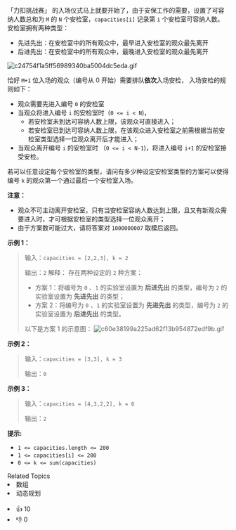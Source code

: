 「力扣挑战赛」 的入场仪式马上就要开始了，由于安保工作的需要，设置了可容纳人数总和为 `M` 的 `N` 个安检室，`capacities[i]` 记录第 `i` 个安检室可容纳人数。安检室拥有两种类型：
- 先进先出：在安检室中的所有观众中，最早进入安检室的观众最先离开
- 后进先出：在安检室中的所有观众中，最晚进入安检室的观众最先离开

![c24754f1a5ff56989340ba5004dc5eda.gif](https://pic.leetcode-cn.com/1628843202-cdFPSt-c24754f1a5ff56989340ba5004dc5eda.gif)



恰好 `M+1` 位入场的观众（编号从 0 开始）需要排队**依次**入场安检， 入场安检的规则如下：
- 观众需要先进入编号 `0` 的安检室
- 当观众将进入编号 `i` 的安检室时（`0 <= i < N`)，
    - 若安检室未到达可容纳人数上限，该观众可直接进入；
    - 若安检室已到达可容纳人数上限，在该观众进入安检室之前需根据当前安检室类型选择一位观众离开后才能进入；
- 当观众离开编号 `i` 的安检室时 （`0 <= i < N-1`)，将进入编号 `i+1` 的安检室接受安检。

若可以任意设定每个安检室的类型，请问有多少种设定安检室类型的方案可以使得编号 `k` 的观众第一个通过最后一个安检室入场。


**注意：** 
- 观众不可主动离开安检室，只有当安检室容纳人数达到上限，且又有新观众需要进入时，才可根据安检室的类型选择一位观众离开；
- 由于方案数可能过大，请将答案对 `1000000007` 取模后返回。


**示例 1：**
> 输入：`capacities = [2,2,3], k = 2`
>
> 输出：`2`
> 解释：
> 存在两种设定的 `2` 种方案：
> - 方案 1：将编号为 `0` 、`1` 的实验室设置为 **后进先出** 的类型，编号为 `2` 的实验室设置为 **先进先出** 的类型；
> - 方案 2：将编号为 `0` 、`1` 的实验室设置为 **先进先出** 的类型，编号为 `2` 的实验室设置为 **后进先出** 的类型。
>
> 以下是方案 1 的示意图：
>![c60e38199a225ad62f13b954872edf9b.gif](https://pic.leetcode-cn.com/1628841618-bFKsnt-c60e38199a225ad62f13b954872edf9b.gif)



**示例 2：**
> 输入：`capacities = [3,3], k = 3`
>
> 输出：`0`

**示例 3：**
> 输入：`capacities = [4,3,2,2], k = 6`
>
> 输出：`2`

**提示:**
+ `1 <= capacities.length <= 200`
+ `1 <= capacities[i] <= 200`
+ `0 <= k <= sum(capacities)`
<div><div>Related Topics</div><div><li>数组</li><li>动态规划</li></div></div><br><div><li>👍 10</li><li>👎 0</li></div>